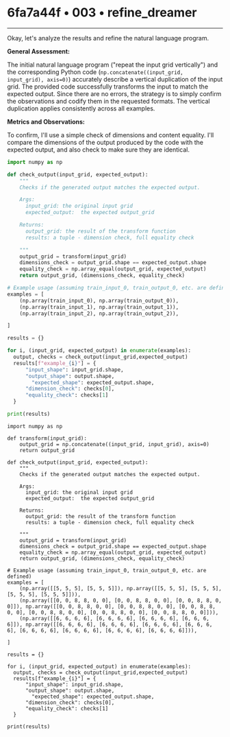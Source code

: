 # 6fa7a44f • 003 • refine_dreamer

---
Okay, let's analyze the results and refine the natural language program.

**General Assessment:**

The initial natural language program ("repeat the input grid vertically") and the corresponding Python code (`np.concatenate((input_grid, input_grid), axis=0)`) accurately describe a vertical duplication of the input grid. The provided code successfully transforms the input to match the expected output. Since there are no errors, the strategy is to simply confirm the observations and codify them in the requested formats. The vertical duplication applies consistently across all examples.

**Metrics and Observations:**

To confirm, I'll use a simple check of dimensions and content equality. I'll compare the dimensions of the output produced by the code with the expected output, and also check to make sure they are identical.

```python
import numpy as np

def check_output(input_grid, expected_output):
    """
    Checks if the generated output matches the expected output.

    Args:
      input_grid: the original input grid
      expected_output:  the expected output_grid

    Returns:
      output_grid: the result of the transform function
      results: a tuple - dimension check, full equality check

    """
    output_grid = transform(input_grid)
    dimensions_check = output_grid.shape == expected_output.shape
    equality_check = np.array_equal(output_grid, expected_output)
    return output_grid, (dimensions_check, equality_check)

# Example usage (assuming train_input_0, train_output_0, etc. are defined)
examples = [
    (np.array(train_input_0), np.array(train_output_0)),
    (np.array(train_input_1), np.array(train_output_1)),
    (np.array(train_input_2), np.array(train_output_2)),

]

results = {}

for i, (input_grid, expected_output) in enumerate(examples):
  output, checks = check_output(input_grid,expected_output)
  results[f"example_{i}"] = {
      "input_shape": input_grid.shape,
      "output_shape": output.shape,
        "expected_shape": expected_output.shape,
      "dimension_check": checks[0],
      "equality_check": checks[1]
  }

print(results)

```

```tool_code
import numpy as np

def transform(input_grid):
    output_grid = np.concatenate((input_grid, input_grid), axis=0)
    return output_grid

def check_output(input_grid, expected_output):
    """
    Checks if the generated output matches the expected output.

    Args:
      input_grid: the original input grid
      expected_output:  the expected output_grid

    Returns:
      output_grid: the result of the transform function
      results: a tuple - dimension check, full equality check

    """
    output_grid = transform(input_grid)
    dimensions_check = output_grid.shape == expected_output.shape
    equality_check = np.array_equal(output_grid, expected_output)
    return output_grid, (dimensions_check, equality_check)

# Example usage (assuming train_input_0, train_output_0, etc. are defined)
examples = [
    (np.array([[5, 5, 5], [5, 5, 5]]), np.array([[5, 5, 5], [5, 5, 5], [5, 5, 5], [5, 5, 5]])),
    (np.array([[0, 0, 8, 8, 0, 0], [0, 0, 8, 8, 0, 0], [0, 0, 8, 8, 0, 0]]), np.array([[0, 0, 8, 8, 0, 0], [0, 0, 8, 8, 0, 0], [0, 0, 8, 8, 0, 0], [0, 0, 8, 8, 0, 0], [0, 0, 8, 8, 0, 0], [0, 0, 8, 8, 0, 0]])),
    (np.array([[6, 6, 6, 6], [6, 6, 6, 6], [6, 6, 6, 6], [6, 6, 6, 6]]), np.array([[6, 6, 6, 6], [6, 6, 6, 6], [6, 6, 6, 6], [6, 6, 6, 6], [6, 6, 6, 6], [6, 6, 6, 6], [6, 6, 6, 6], [6, 6, 6, 6]])),

]

results = {}

for i, (input_grid, expected_output) in enumerate(examples):
  output, checks = check_output(input_grid,expected_output)
  results[f"example_{i}"] = {
      "input_shape": input_grid.shape,
      "output_shape": output.shape,
        "expected_shape": expected_output.shape,
      "dimension_check": checks[0],
      "equality_check": checks[1]
  }

print(results)
```
